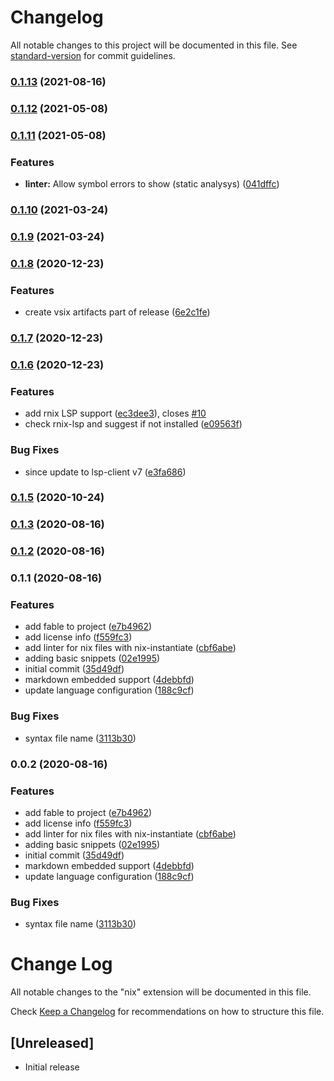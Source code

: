 # Changelog

All notable changes to this project will be documented in this file. See [standard-version](https://github.com/conventional-changelog/standard-version) for commit guidelines.

### [0.1.13](https://github.com/jnoortheen/vscode-nix-ide/compare/v0.1.12...v0.1.13) (2021-08-16)

### [0.1.12](https://github.com/jnoortheen/vscode-nix-ide/compare/v0.1.11...v0.1.12) (2021-05-08)

### [0.1.11](https://github.com/jnoortheen/vscode-nix-ide/compare/v0.1.10...v0.1.11) (2021-05-08)


### Features

* **linter:** Allow symbol errors to show (static analysys) ([041dffc](https://github.com/jnoortheen/vscode-nix-ide/commit/041dffc92fae798c41ed211ee805ee6ce5772c5f))

### [0.1.10](https://github.com/jnoortheen/vscode-nix-ide/compare/v0.1.9...v0.1.10) (2021-03-24)

### [0.1.9](https://github.com/jnoortheen/vscode-nix-ide/compare/v0.1.8...v0.1.9) (2021-03-24)

### [0.1.8](https://github.com/jnoortheen/vscode-nix-ide/compare/v0.1.7...v0.1.8) (2020-12-23)


### Features

* create vsix artifacts part of release ([6e2c1fe](https://github.com/jnoortheen/vscode-nix-ide/commit/6e2c1fe962744936669b47a5b42b57f6d19b304c))

### [0.1.7](https://github.com/jnoortheen/vscode-nix-ide/compare/v0.1.6...v0.1.7) (2020-12-23)

### [0.1.6](https://github.com/jnoortheen/vscode-nix-ide/compare/v0.1.5...v0.1.6) (2020-12-23)


### Features

* add rnix LSP support ([ec3dee3](https://github.com/jnoortheen/vscode-nix-ide/commit/ec3dee34ba273d181593e647f305de10d54e5e10)), closes [#10](https://github.com/jnoortheen/vscode-nix-ide/issues/10)
* check rnix-lsp and suggest if not installed ([e09563f](https://github.com/jnoortheen/vscode-nix-ide/commit/e09563f849fd7cb9d28c688a1c0c3bd2da890041))


### Bug Fixes

* since update to lsp-client v7 ([e3fa686](https://github.com/jnoortheen/vscode-nix-ide/commit/e3fa686464dcac5319ddae5a5d23904c4f5bc487))

### [0.1.5](https://github.com/jnoortheen/vscode-nix-ide/compare/v0.1.3...v0.1.5) (2020-10-24)

### [0.1.3](https://github.com/jnoortheen/vscode-nix-ide/compare/v0.1.2...v0.1.3) (2020-08-16)

### [0.1.2](https://github.com/jnoortheen/vscode-nix-ide/compare/v0.1.1...v0.1.2) (2020-08-16)

### 0.1.1 (2020-08-16)


### Features

* add fable to project ([e7b4962](https://github.com/jnoortheen/vscode-nix-ide/commit/e7b49622ed06a2ad7d9bb7d69ed5a1ef6d0af9e5))
* add license info ([f559fc3](https://github.com/jnoortheen/vscode-nix-ide/commit/f559fc3cd41980d698fb62a18c5f4b636d32c403))
* add linter for nix files with nix-instantiate ([cbf6abe](https://github.com/jnoortheen/vscode-nix-ide/commit/cbf6abef33a948bdbc5c9c54019e93d0320ba965))
* adding basic snippets ([02e1995](https://github.com/jnoortheen/vscode-nix-ide/commit/02e199541e6db1f74c6a2de680957f81a9afa498))
* initial commit ([35d49df](https://github.com/jnoortheen/vscode-nix-ide/commit/35d49df84975c0f3940173f0be517f5bc94528b3))
* markdown embedded support ([4debbfd](https://github.com/jnoortheen/vscode-nix-ide/commit/4debbfd90884930c5e7f5d49141fd5017dd23d56))
* update language configuration ([188c9cf](https://github.com/jnoortheen/vscode-nix-ide/commit/188c9cfecbcf5b8cb73f1c98ba9435eb68c394b6))


### Bug Fixes

* syntax file name ([3113b30](https://github.com/jnoortheen/vscode-nix-ide/commit/3113b3073f1ec62bed8a4eddc9cb7dab994b97c9))

### 0.0.2 (2020-08-16)


### Features

* add fable to project ([e7b4962](https://github.com/jnoortheen/vscode-nix-ide/commit/e7b49622ed06a2ad7d9bb7d69ed5a1ef6d0af9e5))
* add license info ([f559fc3](https://github.com/jnoortheen/vscode-nix-ide/commit/f559fc3cd41980d698fb62a18c5f4b636d32c403))
* add linter for nix files with nix-instantiate ([cbf6abe](https://github.com/jnoortheen/vscode-nix-ide/commit/cbf6abef33a948bdbc5c9c54019e93d0320ba965))
* adding basic snippets ([02e1995](https://github.com/jnoortheen/vscode-nix-ide/commit/02e199541e6db1f74c6a2de680957f81a9afa498))
* initial commit ([35d49df](https://github.com/jnoortheen/vscode-nix-ide/commit/35d49df84975c0f3940173f0be517f5bc94528b3))
* markdown embedded support ([4debbfd](https://github.com/jnoortheen/vscode-nix-ide/commit/4debbfd90884930c5e7f5d49141fd5017dd23d56))
* update language configuration ([188c9cf](https://github.com/jnoortheen/vscode-nix-ide/commit/188c9cfecbcf5b8cb73f1c98ba9435eb68c394b6))


### Bug Fixes

* syntax file name ([3113b30](https://github.com/jnoortheen/vscode-nix-ide/commit/3113b3073f1ec62bed8a4eddc9cb7dab994b97c9))

# Change Log

All notable changes to the "nix" extension will be documented in this file.

Check [Keep a Changelog](http://keepachangelog.com/) for recommendations on how to structure this file.

## [Unreleased]

- Initial release